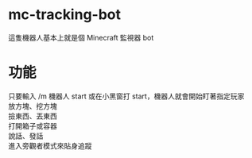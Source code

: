 # mc-tracking-bot
這隻機器人基本上就是個 Minecraft 監視器 bot

# 功能  
只要輸入 /m 機器人 start 或在小黑窗打 start，機器人就會開始盯著指定玩家  
放方塊、挖方塊  
撿東西、丟東西  
打開箱子或容器  
說話、發話  
進入旁觀者模式來貼身追蹤  
